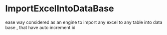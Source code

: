 # ImportExcelIntoDataBase
ease way considered as an engine to import any excel to any table into data base , that have auto increment id
